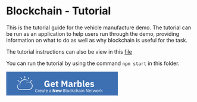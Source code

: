 # Blockchain - Tutorial

This is the tutorial guide for the vehicle manufacture demo. The tutorial can be run as an application to help users run through the demo, providing information on what to do as well as why blockchain is useful for the task. 

The tutorial instructions can also be view in this [file](tutorial.md)

You can run the tutorial by using the command `npm start` in this folder.

[![Deploy To Bluemix](/.bluemix/create_marbles_tc_new_button.png)](https://console.stage1.bluemix.net/devops/setup/deploy/?repository=https%3A//github.com/caroline-church/VehicleManufacture&branch=master)
